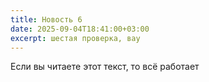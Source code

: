```yaml
---
title: Новость 6
date: 2025-09-04T18:41:00+03:00
excerpt: шестая проверка, вау
---
```

Если вы читаете этот текст, то всё работает
